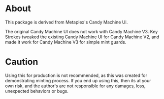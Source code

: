# About
This package is derived from Metaplex's Candy Machine UI.

The original Candy Machine UI does not work with Candy Machine V3. Key Strokes tweaked the existing Candy Machine UI for Candy Machine V2, and made it work for Candy Machine V3 for simple mint guards.

# Caution
Using this for production is not recommended, as this was created for demonstrating minting process.
If you end up using this, then its at your own risk, and the author's are not responsible for any damages, loss, unexpected behaviors or bugs.